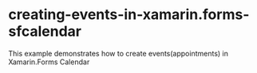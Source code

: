 # creating-events-in-xamarin.forms-sfcalendar
This example demonstrates how to create events(appointments) in Xamarin.Forms Calendar
